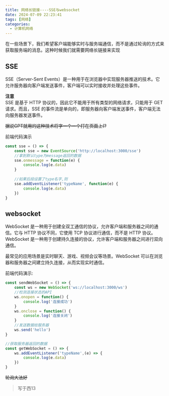 ```yaml
---
title: 网络长链接----SSE与websocket
date: 2024-07-09 22:23:41
tags: [网络]
categories:
  - 计算机网络
---
```


在一些场景下，我们希望客户端能够实时与服务端通信，而不是通过轮询的方式来获取服务端的消息。这种时候我们就需要网络长链接来实现  

<!--more-->

## SSE
SSE（Server-Sent Events）是一种用于在浏览器中实现服务器推送的技术。它允许服务器向客户端发送事件，客户端可以实时接收并处理这些事件。  

**注意**  
SSE 是基于 HTTP 协议的，因此它不能用于所有类型的网络请求，只能用于 GET 请求。而且，SSE 的事件流是单向的，即服务器向客户端发送事件，客户端无法向服务器发送事件。  

~~据说GPT就用的这种技术将字一个一个打在页面上(?~~

前端代码演示  

```js
const sse = () => {
    const sse = new EventSource('http://localhost:3000/sse')
    //拿到默认type为message返回的数据
    sse.onmessage = function(e) {
        console.log(e.data)  
    }
    
    //如果后段设置了type名字,则  
    sse.addEventListener('typeName', function(e) {
        console.log(e.data)
    })
}


```  

## websocket

WebSocket 是一种用于创建全双工通信的协议，允许客户端和服务器之间的通信。它与 HTTP 协议不同，它使用 TCP 协议进行通信，而不是 HTTP 协议。WebSocket 是一种用于创建持久连接的协议，允许客户端和服务器之间进行双向通信。  

最常见的应用场景是实时聊天、游戏、视频会议等场景。WebSocket 可以在浏览器和服务器之间建立持久连接，从而实现实时通信。  

前端代码演示:  

```js
const sendWebSocket = () => {
    const ws = new WebSocket('ws://localhost:3000/ws')
    //检测连接状态的API
    ws.onopen = function() {
        console.log('连接成功')
    }
    ws.onclose = function() {
        console.log('连接关闭')
    }
    //发送数据给服务器
    ws.send('hello')
}

//获取服务器返回的数据
const getWebSocket = () => {
    ws.addEventListener('typeName',(e) => {
        console.log(e.data)
    })
}
```  

~~轮询大法好~~  


> 写于西13